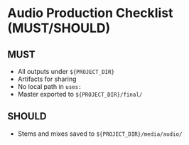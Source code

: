 # Audio Production Checklist (MUST/SHOULD)

## MUST
- All outputs under `${PROJECT_DIR}`
- Artifacts for sharing
- No local path in `uses:`
- Master exported to `${PROJECT_DIR}/final/`

## SHOULD
- Stems and mixes saved to `${PROJECT_DIR}/media/audio/`
